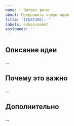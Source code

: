 ```yaml
---
name: 💡 Запрос фичи
about: Предложить новую идею
title: "[FEATURE]: "
labels: enhancement
assignees: ''
---
```


## Описание идеи

...

## Почему это важно

...

## Дополнительно

...
